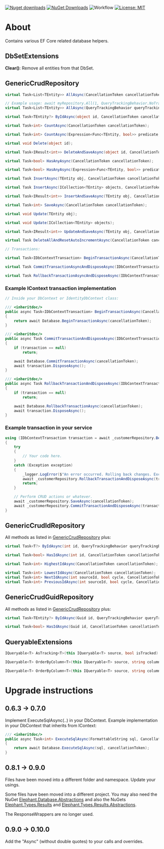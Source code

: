 [![Nuget downloads](https://img.shields.io/nuget/v/Elephant.Database)](https://www.nuget.org/packages/Elephant.Database/) [![NuGet Downloads](https://img.shields.io/nuget/dt/Elephant.Database.svg)](https://www.nuget.org/packages/Elephant.Database/) ![Workflow](https://github.com/S-Elephant/Elephant.NuGets/actions/workflows/GitHubActions.yml/badge.svg) [![License: MIT](https://img.shields.io/badge/License-MIT-yellow.svg)](https://github.com/S-Elephant/Elephant.NuGets/tree/master/Elephant.Database/LICENSE.txt)

# About

Contains various EF Core related database helpers.



## DbSetExtensions

**Clear()**: Remove all entities from that DbSet.



## GenericCrudRepository

```c#
virtual Task<List<TEntity>> AllAsync(CancellationToken cancellationToken);

// Example usage: await myRepository.All(1, QueryTrackingBehavior.NoTracking, CancellationToken.None, x => x.CustomersCrossOrders, x => x.CustomersCrossAddresses);
virtual Task<List<TEntity>> AllAsync(QueryTrackingBehavior queryTrackingBehavior = QueryTrackingBehavior.TrackAll, CancellationToken cancellationToken = default, params Expression<Func<TEntity, object>>[] includes);

virtual Task<TEntity?> ByIdAsync(object id, CancellationToken cancellationToken);

virtual Task<int> CountAsync(CancellationToken cancellationToken);

virtual Task<int> CountAsync(Expression<Func<TEntity, bool>> predicate, CancellationToken cancellationToken);

virtual void Delete(object id);

virtual Task<IResult<int>> DeleteAndSaveAsync(object id, CancellationToken cancellationToken);

virtual Task<bool> HasAnyAsync(CancellationToken cancellationToken);

virtual Task<bool> HasAnyAsync(Expression<Func<TEntity, bool>> predicate, CancellationToken cancellationToken);

virtual Task InsertAsync(TEntity obj, CancellationToken cancellationToken);

virtual Task InsertAsync(ICollection<TEntity> objects, CancellationToken cancellationToken);

virtual Task<IResult<int>> InsertAndSaveAsync(TEntity obj, CancellationToken cancellationToken);

virtual Task<int> SaveAsync(CancellationToken cancellationToken);

virtual void Update(TEntity obj);

virtual void Update(ICollection<TEntity> objects);

virtual Task<IResult<int>> UpdateAndSaveAsync(TEntity obj, CancellationToken cancellationToken);

virtual Task DeleteAllAndResetAutoIncrementAsync(CancellationToken cancellationToken = default, string schema = "dbo");

// Transactions:

virtual Task<IDbContextTransaction> BeginTransactionAsync(CancellationToken cancellationToken);

virtual Task CommitTransactionAsyncAndDisposeAsync(IDbContextTransaction? transaction, CancellationToken cancellationToken);

virtual Task RollbackTransactionAsyncAndDisposeAsync(IDbContextTransaction? transaction, CancellationToken cancellationToken);
```

### Example IContext transaction implementation

```c#
// Inside your DbContext or IdentityDbContext class:

/// <inheritdoc/>
public async Task<IDbContextTransaction> BeginTransactionAsync(CancellationToken cancellationToken)
{
	return await Database.BeginTransactionAsync(cancellationToken);
}

/// <inheritdoc/>
public async Task CommitTransactionAndDisposeAsync(IDbContextTransaction? transaction, CancellationToken cancellationToken)
{
	if (transaction == null)
		return;

	await Database.CommitTransactionAsync(cancellationToken);
	await transaction.DisposeAsync();
}

/// <inheritdoc/>
public async Task RollbackTransactionAndDisposeAsync(IDbContextTransaction? transaction, CancellationToken cancellationToken)
{
	if (transaction == null)
		return;

	await Database.RollbackTransactionAsync(cancellationToken);
	await transaction.DisposeAsync();
}

```



### Example transaction in your service

```c#
using (IDbContextTransaction transaction = await _customerRepository.BeginTransactionAsync(cancellationToken))
{
    try
    {
        // Your code here.
    }
    catch (Exception exception)
    {
        _logger.LogError($"An error occurred. Rolling back changes. Exception: {exception}".);
        await _customerRepository.RollbackTransactionAndDisposeAsync(transaction, cancellationToken);
        return;
    }

    // Perform CRUD actions or whatever.
	await _customerRepository.SaveAsync(cancellationToken);
	await _customerRepository.CommitTransactionAndDisposeAsync(transaction, cancellationToken);
}
```



## GenericCrudIdRepository

All methods as listed in [GenericCrudRepository](##GenericCrudRepository) plus:

```c#
virtual Task<T?> ByIdAsync(int id, QueryTrackingBehavior queryTrackingBehavior = QueryTrackingBehavior.TrackAll, CancellationToken cancellationToken = default, params Expression<Func<T, object>>[] includes);

virtual Task<bool> HasIdAsync(int id, CancellationToken cancellationToken);

virtual Task<int> HighestIdAsync(CancellationToken cancellationToken);

virtual Task<int> LowestIdAsync(CancellationToken cancellationToken);
virtual Task<int> NextIdAsync(int sourceId, bool cycle, CancellationToken cancellationToken);
virtual Task<int> PreviousIdAsync(int sourceId, bool cycle, CancellationToken cancellationToken);
```



## GenericCrudGuidRepository

All methods as listed in [GenericCrudRepository](##GenericCrudRepository) plus:

```c#
virtual Task<TEntity?> ByIdAsync(Guid id, QueryTrackingBehavior queryTrackingBehavior = QueryTrackingBehavior.TrackAll, CancellationToken cancellationToken = default, params Expression<Func<TEntity, object>>[] includes);

virtual Task<bool> HasIdAsync(Guid id, CancellationToken cancellationToken);
```



## QueryableExtensions

```c#
IQueryable<T> AsTracking<T>(this IQueryable<T> source, bool isTracked) { .. }

IQueryable<T> OrderByColumn<T>(this IQueryable<T> source, string columnName, ListSortDirection sortDirection = ListSortDirection.Ascending) { .. }

IQueryable<T> OrderByColumn<T>(this IQueryable<T> source, string columnName, bool isAscending = true) { .. }
```

# Upgrade instructions

## 0.6.3 &rarr; 0.7.0

Implement ExecuteSqlAsync(..) in your DbContext. Example implementation in your DbContext that inherits from IContext:

```c#
/// <inheritdoc/>
public async Task<int> ExecuteSqlAsync(FormattableString sql, CancellationToken cancellationToken = default)
{
	return await Database.ExecuteSqlAsync(sql, cancellationToken);
}
```

## 0.8.1 &rarr; 0.9.0

Files have been moved into a different folder and namespace. Update your usings.

Some files have been moved into a different project. You may also need the NuGet [Elephant.Database.Abstractions](https://www.nuget.org/packages/Elephant.Database.Abstractions) and also the NuGets [Elephant.Types.Results](https://www.nuget.org/packages/Elephant.Types.Results) and [Elephant.Types.Results.Abstractions](https://www.nuget.org/packages/Elephant.Types.Results.Abstractions).

The ResponseWrappers are no longer used.

## 0.9.0 &rarr; 0.10.0

Add the "Async" (without double quotes) to your calls and overrides.
